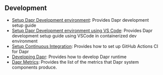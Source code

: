 ## Development

* [Setup Dapr Development environment](./setup-dapr-development-env.md): Provides Dapr development setup guide
* [Setup Dapr Development environment using VS Code](./setup-dapr-development-using-vscode.md): Provides Dapr development setup guide using VSCode in containerized dev environment
* [Setup Continuous Integration](./setup-ci.md): Provides how to set up GitHub Actions CI for Dapr
* [Developing Dapr](./developing-dapr.md): Provides how to develop Dapr runtime
* [Dapr Metrics](./dapr-metrics.md): Provides the list of the metrics that Dapr system components produce.